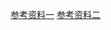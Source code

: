 

[参考资料一](https://blog.csdn.net/xiaoquantouer/article/details/52015928)
[参考资料二](https://ask.csdn.net/questions/7399659)

